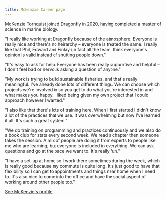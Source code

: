 ```yaml
---
title: Mckenzie Career page
---
```


McKenzie Tornquist joined Dragonfly in 2020, having completed a master of
science in marine biology.

"I really like working at Dragonfly because of the atmosphere. Everyone is
really nice and there's no heirarchy – everyone is treated the same. I really
like that Phil, Edward and Finlay (in fact all the team) think everyone's
opinion is valid instead of shutting people down."

"It's easy to ask for help. Everyone has been really supportive and helpful – I
don't feel bad or nervous asking a question of anyone."

"My work is trying to build sustainable fisheries, and that's really meaningful.
I've already done lots of different things. We can choose which projects we're
involved in so you get to do what you're interested in and what makes you happy.
I liked being given my own project that I could approach however I wanted."

"I also like that there's lots of training here. When I first started I didn't
know a lot of the practices that we use. It was overwhelming but now I've
learned it all. It's such a great system."

"We do training on programming and practices continuously and we also do a book
club for stats every second week. We read a chapter then someone takes the
session. A mix of people are doing it from experts to people like me who are
learning, but everyone is included in everything. We can ask questions and go
at the pace we want to. It's really fun."

"I have a set-up at home so I work there sometimes during the week, which is
really good because my commute is quite long. It's just good to have that
flexibility so I can get to appointments and things near home when I need to.
It's also nice to come into the office and have the social aspect of working
around other people too."

[See McKenzie's profile](/people/tornquist-mckenzie.html)
